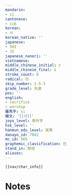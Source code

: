 ```yaml
---
mandarin:
- sì
cantonese:
- zi6
korean:
- 사
korean_native: ''
japanese:
- SHI
- JI
japanese_nanori: ''
vietnamese:
middle_chinese_initial: z
middle_chinese_final: ɨ
stroke_count: 8
radical: 示
skip_number: 1-5-3
grade_level: 先進
pos: ''
english:
- sacrifice
- worship
羅馬字: si
韓文: '[[시]]'
joyo_level: 表外字
hsk_level: ''
hanmun_edu_level: 高等
danayo_id: 7042
mc_id: 565
graphemic_classification: 巳
stand_in: 祭祀
aliases:
---
```

```meta-bind-embed
[[nav/char_info]]
```

# Notes
